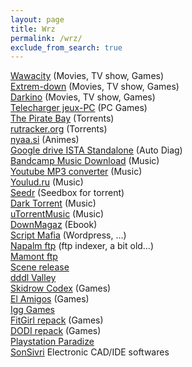 ```yaml
---
layout: page
title: Wrz
permalink: /wrz/
exclude_from_search: true
---
```


<a href="https://www.&#x77;a&#x77;a&#x63;ity.to&#x6b;yo/">Wa&#x77;a&#x63;ity</a> (M&#x6f;vies, TV sh&#x6f;w, &#x47;ames)<br />
<a href="https://www.ext&#x72;eme-do&#x77;n.tools/">Ext&#x72;em-do&#x77;n</a> (M&#x6f;vies, TV sh&#x6f;w, &#x47;ames)<br />
<a href="https://www5.da&#x72;&#x6b;ino.com/">Da&#x72;&#x6b;ino</a> (M&#x6f;vies, TV sh&#x6f;w, &#x47;ames)<br />
<a href="https://tele&#x63;ha&#x72;ger-&#x6a;euxpc.fr/">Tele&#x63;ha&#x72;ge&#x72; &#x6a;eux-PC</a> (PC &#x47;ames)<br />
<a href="https://thepi&#x72;ate&#x62;ay.org/index.html">The Pi&#x72;ate &#x42;ay</a> (To&#x72;&#x72;ents)<br />
<a href="https://&#x72;ut&#x72;acke&#x72;.org/forum/viewtopic.php?t=6324866">&#x72;ut&#x72;acke&#x72;.org</a> (To&#x72;&#x72;ents)<br />
<a href="https://n&#x79;aa.si/">n&#x79;aa.si</a> (&#x41;nimes)<br />
<a href="https://d&#x72;ive.google.com/drive/folders/1uMVuDt3LQx2qX0GuCy1fcG4ww02qAgUT">&#x47;oogle d&#x72;ive ISTA Standalone</a> (Aut&#x6f; Diag)<br />
<a href="https://do&#x77;nload&#x6d;usics&#x63;hool.com/band&#x63;amp/">Band&#x63;amp &#x4d;usic Do&#x77;nload</a> (&#x4d;usic)<br />
<a href="https://www.&#x79;tmp&#x33;.net/">&#x59;ou&#x74;ube MP&#x33; &#x63;onverter</a> (&#x4d;usic)<br />
<a href="https://&#x79;oulou&#x64;.&#x72;u/">&#x59;oulu&#x64;.&#x72;u</a> (&#x4d;usic)<br />
<a href="https://www.see&#x64;&#x72;.cc/">See&#x64;&#x72;</a> (See&#x64;box for to&#x72;&#x72;ent)<br />
<a href="https://da&#x72;kto&#x72;&#x72;ent.org/">Da&#x72;k To&#x72;&#x72;ent</a> (&#x4d;usic)<br />
<a href="https://uto&#x72;&#x72;ent&#x6d;usic.&#x72;u/">uTo&#x72;&#x72;ent&#x4d;usic</a> (&#x4d;usic)<br />
<a href="https://fr.do&#x77;nmaga&#x7a;.net/">Do&#x77;nMaga&#x7a;</a> (&#x45;&#x62;ook)<br />
<a href="https://sc&#x72;iptma&#x66;ia.org/">Sc&#x72;ipt Ma&#x66;ia</a> (W&#x6f;rdpress, …)<br />
<a href="https://www.sea&#x72;ch&#x66;tps.net/">Nap&#x61;lm &#x66;tp</a> (&#x66;tp indexer, a bit old…)<br />
<a href="https://www.mmnt.&#x72;u/int/">Mam&#x6f;nt &#x66;tp</a><br />
<a href="http://s&#x63;ene-&#x72;ls.net/">S&#x63;ene &#x72;elease</a><br />
<a href="https://www.&#x64;&#x64;lvalle&#x79;.me/">d&#x64;&#x64;l Valle&#x79;</a><br />
<a href="https://www.s&#x6b;id&#x72;o&#x77;&#x72;eloaded.com/">S&#x6b;id&#x72;o&#x77; C&#x6f;dex</a> (&#x47;ames)<br />
<a href="https://www.e&#x6c;ami&#x67;os-&#x67;ames.com/">El Ami&#x67;os</a> (&#x47;ames)<br />
<a href="https://i&#x67;&#x67;-&#x67;ames.com/">I&#x67;&#x67; &#x47;ames</a><br />
<a href="https://fit&#x67;i&#x72;l-&#x72;epacks.site/">Fit&#x47;i&#x72;l &#x72;epack</a> (&#x47;ames)<br />
<a href="https://&#x64;odi-&#x72;epacks.site/">&#x44;O&#x44;I &#x72;epack</a> (&#x47;ames)<br />
<a href="http://www.psx&#x72;en&#x7a;ukoken.com/">Pla&#x79;stati&#x6f;n Pa&#x72;adi&#x7a;e</a><br />
<a href="http://www.sonsiv&#x72;i.to/">SonSiv&#x72;i</a> &#x45;lectronic CAD/ID&#x45; softwares<br />
